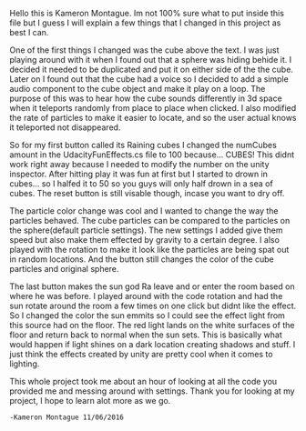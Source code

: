 Hello this is Kameron Montague. Im not 100% sure what to put inside this file but I guess I will explain a few 
things that I changed in this project as best I can.

One of the first things I changed was the cube above the text. I was just playing around with it when I found out
that a sphere was hiding behide it. I decided it needed to be duplicated and put it on either side of the the cube.
Later on I found out that the cube had a voice so I decided to add a simple audio component to the cube object and
make it play on a loop. The purpose of this was to hear how the cube sounds differently in 3d space when it teleports
randomly from place to place when clicked. I also modified the rate of particles to make it easier to locate,
and so the user actual knows it teleported not disappeared.

So for my first button called its Raining cubes I changed the numCubes amount in the UdacityFunEffects.cs file to
100 because... CUBES! This didnt work right away because I needed to modify the number on the unity inspector. After
hitting play it was fun at first but I started to drown in cubes... so I halfed it to 50 so you guys will only half
drown in a sea of cubes. The reset button is still visable though, incase you want to dry off.

The particle color change was cool and I wanted to change the way the particles behaved. The cube particles can be compared to the
particles on the sphere(default particle settings). The new settings I added give them speed but also make them
effected by gravity to a certain degree. I also played with the rotation to make it look like the particles 
are being spat out in random locations. And the button still changes the color of the cube particles and original sphere.

The last button makes the sun god Ra leave and or enter the room based on where he was before. I played around
with the code rotation and had the sun rotate around the room a few times on one click but didnt like the effect. So
I changed the color the sun emmits so I could see the effect light from this source had on the floor. The red light
lands on the white surfaces of the floor and return back to normal when the sun sets. This is basically what would happen
if light shines on a dark location creating shadows and stuff. I just think the effects created by unity are pretty cool
when it comes to lighting.

This whole project took me about an hour of looking at all the code you provided me and messing around with settings.
Thank you for looking at my project, I hope to learn alot more as we go.

	-Kameron Montague 11/06/2016  